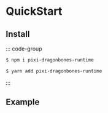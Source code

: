 # QuickStart

## Install
::: code-group
```bash [npm]
$ npm i pixi-dragonbones-runtime
```
```bash [yarn]
$ yarn add pixi-dragonbones-runtime
```
:::
<!--@include: ../../../README.md{26,44}-->
## Example
<!--@include: ../example/demo.md-->
